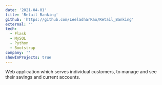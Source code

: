 ```yaml
---
date: '2021-04-01'
title: 'Retail Banking'
github: 'https://github.com/LeeladharRao/Retail_Banking'
external: ''
tech:
  - Flask
  - MySQL
  - Python
  - Bootstrap
company: ''
showInProjects: true
---
```


Web application which serves individual customers, to manage and see their savings and current accounts.

